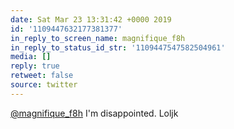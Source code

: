 ```yaml
---
date: Sat Mar 23 13:31:42 +0000 2019
id: '1109447632177381377'
in_reply_to_screen_name: magnifique_f8h
in_reply_to_status_id_str: '1109447547582504961'
media: []
reply: true
retweet: false
source: twitter
---
```


[@magnifique_f8h](https://twitter.com/magnifique_f8h/) I'm disappointed. Loljk
